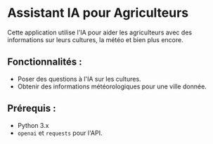 # Assistant IA pour Agriculteurs

Cette application utilise l'IA pour aider les agriculteurs avec des informations sur leurs cultures, la météo et bien plus encore.

## Fonctionnalités :
- Poser des questions à l'IA sur les cultures.
- Obtenir des informations météorologiques pour une ville donnée.

## Prérequis :
- Python 3.x
- `openai` et `requests` pour l'API.
